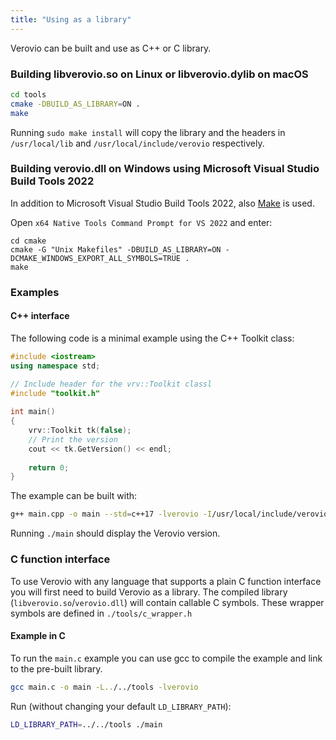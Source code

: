 ```yaml
---
title: "Using as a library"
---
```


Verovio can be built and use as C++ or C library.

### Building libverovio.so on Linux or libverovio.dylib on macOS

```sh
cd tools
cmake -DBUILD_AS_LIBRARY=ON .
make
```

Running `sudo make install` will copy the library and the headers in `/usr/local/lib` and `/usr/local/include/verovio` respectively.

### Building verovio.dll on Windows using Microsoft Visual Studio Build Tools 2022

In addition to Microsoft Visual Studio Build Tools 2022, also [Make](https://gnuwin32.sourceforge.net/packages/make.htm) is used.

Open `x64 Native Tools Command Prompt for VS 2022` and enter:

```
cd cmake
cmake -G "Unix Makefiles" -DBUILD_AS_LIBRARY=ON -DCMAKE_WINDOWS_EXPORT_ALL_SYMBOLS=TRUE .
make
```

### Examples

#### C++ interface

The following code is a minimal example using the C++ Toolkit class:

```cpp
#include <iostream>
using namespace std;

// Include header for the vrv::Toolkit classl
#include "toolkit.h"
 
int main()
{
    vrv::Toolkit tk(false);
    // Print the version
    cout << tk.GetVersion() << endl;
 
    return 0;
}
```

The example can be built with:

```sh
g++ main.cpp -o main --std=c++17 -lverovio -I/usr/local/include/verovio
```

Running `./main` should display the Verovio version.

### C function interface

To use Verovio with any language that supports a plain C function interface you will first need to build Verovio as a library.
The compiled library (`libverovio.so`/`verovio.dll`) will contain callable C symbols. These wrapper symbols are defined in `./tools/c_wrapper.h`

#### Example in C

To run the `main.c` example you can use gcc to compile the example and link to the pre-built library.

```sh
gcc main.c -o main -L../../tools -lverovio
```

Run (without changing your default `LD_LIBRARY_PATH`):

```sh
LD_LIBRARY_PATH=../../tools ./main
```
